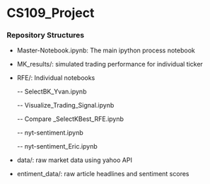
# CS109_Project 

### Repository Structures

* Master-Notebook.ipynb: The main ipython process notebook

* MK_results/: simulated trading performance for individual ticker

* RFE/: Individual notebooks

    -- SelectBK_Yvan.ipynb
    
    -- Visualize_Trading_Signal.ipynb
    
    -- Compare _SelectKBest_RFE.ipynb
    
    -- nyt-sentiment.ipynb
    
    -- nyt-sentiment_Eric.ipynb

* data/: raw market data using yahoo API

* entiment_data/: raw article headlines and sentiment scores


